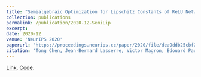 ```yaml
---
title: "Semialgebraic Optimization for Lipschitz Constants of ReLU Networks"
collection: publications
permalink: /publication/2020-12-SemiLip
excerpt: 
date: 2020-12
venue: 'NeurIPS 2020'
paperurl: 'https://proceedings.neurips.cc/paper/2020/file/dea9ddb25cbf2352cf4dec30222a02a5-Paper.pdf'
citation: 'Tong Chen, Jean-Bernard Lasserre, Victor Magron, Edouard Pauwels. (2020). &quot;Semialgebraic Optimization for Lipschitz Constants of ReLU Networks.&quot; <i>NeurIPS 2020</i>. 1(1).'
---
```

[Link](https://proceedings.neurips.cc/paper/2020/file/dea9ddb25cbf2352cf4dec30222a02a5-Paper.pdf), [Code](https://github.com/TongCHEN779/CertDNN).